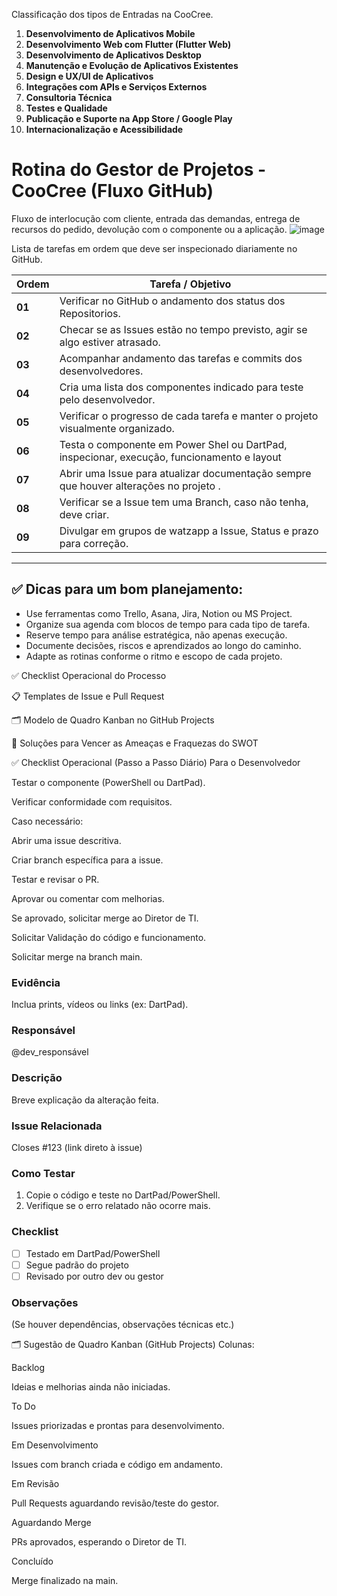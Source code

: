 Classificação dos tipos de Entradas na CooCree.

1. **Desenvolvimento de Aplicativos Mobile**
2. **Desenvolvimento Web com Flutter (Flutter Web)**
3. **Desenvolvimento de Aplicativos Desktop**
4. **Manutenção e Evolução de Aplicativos Existentes**
5. **Design e UX/UI de Aplicativos**
6. **Integrações com APIs e Serviços Externos**
7. **Consultoria Técnica**
8. **Testes e Qualidade**
9. **Publicação e Suporte na App Store / Google Play**
10. **Internacionalização e Acessibilidade**


# Rotina do Gestor de Projetos - CooCree (Fluxo GitHub)

Fluxo de interlocução com cliente, entrada das demandas, entrega de recursos do pedido, devolução com o componente ou a aplicação.
![image](https://github.com/user-attachments/assets/daf73c0e-0c35-4631-879f-25bf67f01eb2)



Lista de tarefas em ordem que deve ser inspecionado diariamente no GitHub.

| **Ordem**   | **Tarefa / Objetivo**                                                                |
|-------------|-----------------------------------------------------------------------------------------|
| **01**      | Verificar no GitHub o andamento dos status dos Repositorios.                            |
| **02**      | Checar se as Issues estão no tempo previsto, agir se algo estiver atrasado.            |
| **03**      | Acompanhar andamento das tarefas e commits dos desenvolvedores.                         |
| **04**      | Cria uma lista dos componentes indicado para teste pelo desenvolvedor.                  |
| **05**      | Verificar o progresso de cada tarefa e manter o projeto visualmente organizado.         |
| **06**      | Testa o componente em Power Shel ou DartPad, inspecionar, execução, funcionamento e layout  |
| **07**      | Abrir uma Issue para atualizar documentação sempre que houver alterações no projeto .   |
| **08**      | Verificar se a Issue tem uma Branch, caso não tenha, deve criar.                        |
| **09**      | Divulgar em grupos de watzapp a Issue, Status e prazo para correção.                    |








---

## ✅ Dicas para um bom planejamento:

- Use ferramentas como Trello, Asana, Jira, Notion ou MS Project.
- Organize sua agenda com blocos de tempo para cada tipo de tarefa.
- Reserve tempo para análise estratégica, não apenas execução.
- Documente decisões, riscos e aprendizados ao longo do caminho.
- Adapte as rotinas conforme o ritmo e escopo de cada projeto.







✅ Checklist Operacional do Processo

📋 Templates de Issue e Pull Request

🗂️ Modelo de Quadro Kanban no GitHub Projects

🔧 Soluções para Vencer as Ameaças e Fraquezas do SWOT

✅ Checklist Operacional (Passo a Passo Diário)
Para o Desenvolvedor

 Testar o componente (PowerShell ou DartPad).

 Verificar conformidade com requisitos.

 Caso necessário:

 Abrir uma issue descritiva.

 Criar branch específica para a issue.

 Testar e revisar o PR.

 Aprovar ou comentar com melhorias.

 Se aprovado, solicitar merge ao Diretor de TI.

Solicitar Validação do código e funcionamento.

Solicitar merge na branch main.

### Evidência
Inclua prints, vídeos ou links (ex: DartPad).

### Responsável
@dev_responsável

### Descrição
Breve explicação da alteração feita.

### Issue Relacionada
Closes #123 (link direto à issue)

### Como Testar
1. Copie o código e teste no DartPad/PowerShell.
2. Verifique se o erro relatado não ocorre mais.

### Checklist
- [ ] Testado em DartPad/PowerShell
- [ ] Segue padrão do projeto
- [ ] Revisado por outro dev ou gestor

### Observações
(Se houver dependências, observações técnicas etc.)


🗂️ Sugestão de Quadro Kanban (GitHub Projects)
Colunas:

Backlog

Ideias e melhorias ainda não iniciadas.

To Do

Issues priorizadas e prontas para desenvolvimento.

Em Desenvolvimento

Issues com branch criada e código em andamento.

Em Revisão

Pull Requests aguardando revisão/teste do gestor.

Aguardando Merge

PRs aprovados, esperando o Diretor de TI.

Concluído

Merge finalizado na main.
